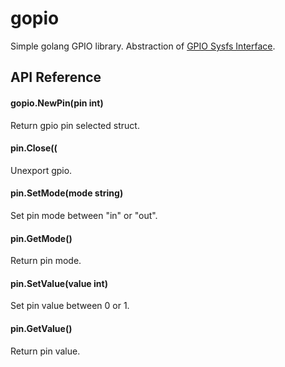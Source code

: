 # gopio
Simple golang GPIO library. Abstraction of [GPIO Sysfs Interface](https://www.kernel.org/doc/Documentation/gpio/sysfs.txt).

## API Reference

#### gopio.NewPin(pin int)
Return gpio pin selected struct.

#### pin.Close((
Unexport gpio.

#### pin.SetMode(mode string)
Set pin mode between "in" or "out".

#### pin.GetMode()
Return pin mode.

#### pin.SetValue(value int)
Set pin value between 0 or 1.

#### pin.GetValue()
Return pin value.
